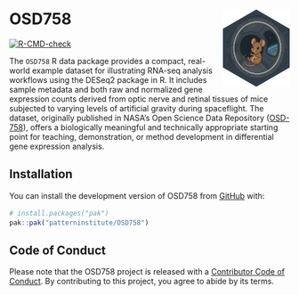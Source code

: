 
<!-- README.md is generated from README.Rmd. Please edit that file -->

# OSD758 <a href="https://www.pattern.institute/OSD758/"><img src="man/figures/logo.svg" align="right" height="139" alt="OSD758 website" /></a>

<!-- badges: start -->

[![R-CMD-check](https://github.com/patterninstitute/OSD758/actions/workflows/R-CMD-check.yaml/badge.svg)](https://github.com/patterninstitute/OSD758/actions/workflows/R-CMD-check.yaml)
<!-- badges: end -->

The `OSD758` R data package provides a compact, real-world example
dataset for illustrating RNA-seq analysis workflows using the DESeq2
package in R. It includes sample metadata and both raw and normalized
gene expression counts derived from optic nerve and retinal tissues of
mice subjected to varying levels of artificial gravity during
spaceflight. The dataset, originally published in NASA’s Open Science
Data Repository ([OSD-758](https://doi.org/10.26030/d6dj-d777)), offers
a biologically meaningful and technically appropriate starting point for
teaching, demonstration, or method development in differential gene
expression analysis.

## Installation

You can install the development version of OSD758 from
[GitHub](https://github.com/) with:

``` r
# install.packages("pak")
pak::pak("patterninstitute/OSD758")
```

## Code of Conduct

Please note that the OSD758 project is released with a [Contributor Code
of Conduct](https://www.pattern.institute/OSD758/CODE_OF_CONDUCT.html).
By contributing to this project, you agree to abide by its terms.
